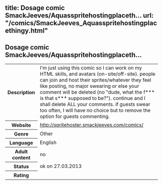 title: Dosage comic SmackJeeves/Aquasspritehostingplaceth...
url: "/comics/SmackJeeves_Aquasspritehostingplacethingy.html"
---
Dosage comic SmackJeeves/Aquasspritehostingplaceth...
-----------------------------------------

<table class="comicinfo">
<tr>
<th>Description</th><td>I'm just using this comic so I can work on my HTML skills, and avatars (on-site/off-site). people can join and host their sprites/whatever they feel like posting, no major swearing or else your comment will be deleted (no &quot;dude, what the f*** is that s*** supposed to be?&quot;). continue and I shall delete ALL your comments. if guests swear too often, I will have no choice but to remove the option for guests commenting.</td>
</tr>
<tr>
<th>Website</th><td><a href="http://spritehoster.smackjeeves.com/comics/">http://spritehoster.smackjeeves.com/comics/</a></td>
</tr>
<tr>
<th>Genre</th><td>Other</td>
</tr>
<tr>
<th>Language</th><td>English</td>
</tr>
<tr>
<th>Adult content</th><td>no</td>
</tr>
<tr>
<th>Status</th><td>ok on 27.03.2013</td>
</tr>
<tr>
<th>Rating</th><td><div class="g-plusone" data-size="standard" data-annotation="bubble"
 data-href="http://spritehoster.smackjeeves.com/comics/"></div></td>
</tr>
</table>
<script type="text/javascript">
  (function() {
    var po = document.createElement('script'); po.type = 'text/javascript'; po.async = true;
    po.src = 'https://apis.google.com/js/plusone.js';
    var s = document.getElementsByTagName('script')[0]; s.parentNode.insertBefore(po, s);
  })();
</script>
